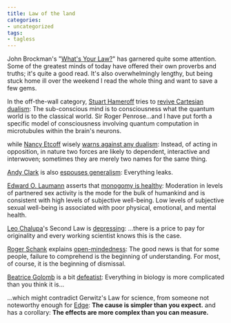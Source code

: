 ```yaml
---
title: Law of the land
categories:
- uncategorized
tags:
- tagless
---
```


John Brockman's "[What's
Your Law?][1]" has garnered quite some attention.  Some of the greatest minds of today have offered their own proverbs and truths; it's quite a good read.  It's also overwhelmingly lengthy, but being stuck home ill over the weekend I read the whole thing and want to save a few gems.

   [1]: http://www.edge.org/q2004/q04_print.html

In the off-the-wall category, [Stuart Hameroff][2] tries to [revive Cartesian
dualism][3]:
	The sub-conscious mind is to consciousness what the quantum world is to the classical world.
 Sir Roger Penrose...and I have put forth a specific model of consciousness involving quantum computation in microtubules within the brain's neurons.

   [2]: http://www.consciousness.arizona.edu/hameroff/
   [3]: http://www.edge.org/q2004/page2.html#hameroff

while [Nancy Etcoff][4] wisely [warns
against any dualism][5]:
	Instead, of acting in opposition, in nature two forces are likely to dependent, interactive and interwoven; sometimes they are merely two names for the same thing.

   [4]: http://www.amazon.com/exec/obidos/ASIN/0385479425/phobia-20
   [5]: http://www.edge.org/q2004/page4.html#etcoff

[Andy Clark][6] is also [espouses
generalism][7]:
	Everything leaks.

   [6]: http://www.psych.indiana.edu/people/homepages/clark.html
   [7]: http://www.edge.org/q2004/page6.html#clark

[Edward O. Laumann][8] asserts that [monogomy is
healthy][9]:
	Moderation in levels of partnered sex activity is the mode for the bulk of humankind and is consistent with high levels of subjective well-being.  Low levels of subjective sexual well-being is associated with poor physical, emotional, and mental health.

   [8]: http://sociology.uchicago.edu/faculty/laumann/
   [9]: http://www.edge.org/q2004/page4.html#laumann

[Leo Chalupa][10]'s Second Law is [depressing][11]:
	...there is a price to pay for originality and every working scientist knows this is the case.

   [10]: http://www.npb.ucdavis.edu/npbdirectory/chalupa.html
   [11]: http://www.edge.org/q2004/page2.html#chalupa

[Roger Schank][12] explains [open-mindedness][13]:
	The good news is that for some people, failure to comprehend is the beginning of understanding. For most, of course, it is the beginning of dismissal.

   [12]: http://www.socraticarts.com/educational%20outrage/edoutrage.html
   [13]: http://www.edge.org/q2004/page7.html#schank

[Beatrice
Golomb][14] is a bit [defeatist][15]:
	Everything in biology is more complicated than you think it is...

   [14]: http://medicine.ucsd.edu/faculty/golomb/
   [15]: http://www.edge.org/q2004/page2.html#golomb

...which might contradict Gerwitz's Law for science, from someone not noteworthy enough for [Edge][16]:
	**The cause is simpler than you expect.**
and has a corollary:
	**The effects are more complex than you can measure.**

   [16]: http://www.edge.org/
